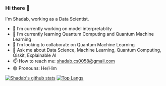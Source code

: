### Hi there 👋

I'm Shadab, working as a Data Scientist.

- 🔭 I’m currently working on model interpretablity 
- 🌱 I’m currently learning Quantum Computing and Quantum Machine Learning
- 👯 I’m looking to collaborate on Quantum Machine Learning
- 💬 Ask me about Data Science, Machine Learning, Quantum Computing, Qiskit, Explainable AI
- 📫 How to reach me: shadab.cs0058@gmail.com
- 😄 Pronouns: He/Him

[![Shadab's github stats](https://github-readme-stats.vercel.app/api?username=shadab-entrepreneur&show_icons=true&count_private=true)](https://github.com/shadab-entrepreneur/github-readme-stats)
[![Top Langs](https://github-readme-stats.vercel.app/api/top-langs/?username=shadab-entrepreneur&layout=compact)](https://github.com/shadab-entrepreneur/github-readme-stats)

